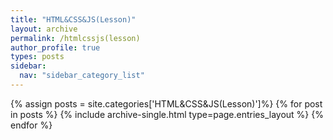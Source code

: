```yaml
---
title: "HTML&CSS&JS(Lesson)"
layout: archive
permalink: /htmlcssjs(lesson)
author_profile: true
types: posts
sidebar:
  nav: "sidebar_category_list"
---
```


{% assign posts = site.categories['HTML&CSS&JS(Lesson)']%}
{% for post in posts %}
  {% include archive-single.html type=page.entries_layout %}
{% endfor %}

